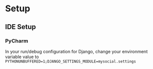 # Setup

## IDE Setup

### PyCharm

In your run/debug configuration for Django, change your environment variable value to
`PYTHONUNBUFFERED=1;DJANGO_SETTINGS_MODULE=mysocial.settings`
